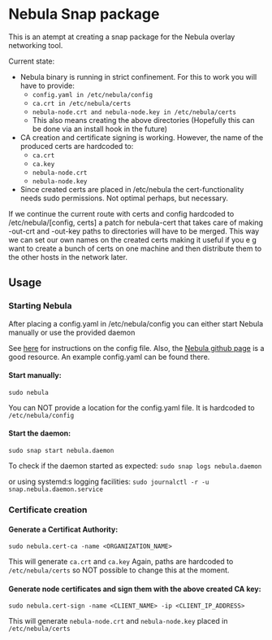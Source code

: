 # Nebula Snap package

This is an atempt at creating a snap package for the Nebula overlay networking tool.

Current state:

* Nebula binary is running in strict confinement. For this to work you will have to provide:
  * `config.yaml in /etc/nebula/config`
  * `ca.crt in /etc/nebula/certs`
  * `nebula-node.crt and nebula-node.key in /etc/nebula/certs`
  * This also means creating the above directories (Hopefully this can be done via an install hook in the future)
* CA creation and certificate signing is working. However, the name of the produced certs are hardcoded to:
  * `ca.crt`
  * `ca.key`
  * `nebula-node.crt`
  * `nebula-node.key`
* Since created certs are placed in /etc/nebula the cert-functionality needs sudo permissions. Not optimal perhaps, but necessary.
 
 If we continue the current route with certs and config hardcoded to /etc/nebula/[config, certs] a patch for nebula-cert that takes care of making -out-crt and -out-key paths to directories will have to be merged. This way we can set our own names on the created certs making it useful if you e g want to create a bunch of certs on one machine and then distribute them to the other hosts in the network later.

## Usage

### Starting Nebula
After placing a config.yaml in /etc/nebula/config you can either start Nebula manually or use the provided daemon

See [here](https://arstechnica.com/gadgets/2019/12/how-to-set-up-your-own-nebula-mesh-vpn-step-by-step/) for instructions on the config file. Also, the [Nebula github page](https://github.com/slackhq/nebula) is a good resource. An example config.yaml can be found there.

#### Start manually:
`sudo nebula`

You can NOT provide a location for the config.yaml file. It is hardcoded to `/etc/nebula/config`

#### Start the daemon:
`sudo snap start nebula.daemon`

To check if the daemon started as expected:
`sudo snap logs nebula.daemon`

or using systemd:s logging facilities:
`sudo journalctl -r -u snap.nebula.daemon.service`

### Certificate creation

#### Generate a Certificat Authority:

`sudo nebula.cert-ca -name <ORGANIZATION_NAME>`

This will generate `ca.crt` and `ca.key`
Again, paths are hardcoded to `/etc/nebula/certs` so NOT possible to change this at the moment.

#### Generate node certificates and sign them with the above created CA key:

`sudo nebula.cert-sign -name <CLIENT_NAME> -ip <CLIENT_IP_ADDRESS>`

This will generate `nebula-node.crt` and `nebula-node.key` placed in `/etc/nebula/certs`
